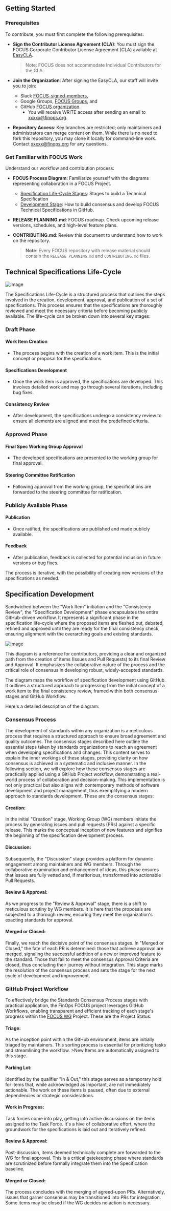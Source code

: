 ## Getting Started
### Prerequisites 

To contribute, you must first complete the following prerequisites:

- **Sign the Contributor License Agreement (CLA)**: You must sign the FOCUS Corporate Contributor License Agreement (CLA) available at <a href="https://github.com/FinOps-Open-Cost-and-Usage-Spec/EasyCLA" target="_blank">EasyCLA</a>.

    > Note: FOCUS does not accommodate Individual Contributors for the CLA.

- **Join the Organization**: After signing the EasyCLA, our staff will invite you to join:
    *  Slack <a href="https://app.slack.com/client/TH7CE9HP1/C053CNCRVCL" target="_target">FOCUS-signed-members</a>, 
    * Google Groups, <a href="https://groups.google.com/" target="_blank">FOCUS Groups</a>, and 
    * GitHub <a href="https://github.com/orgs/FinOps-Open-Cost-and-Usage-Spec/repositories" target="_blank">FOCUS organization</a>. 
        * You will receive WRITE access after sending an email to <a mailto="xxxx@finops.org" target="_blank"> xxxxx@finops.org</a>.

- **Repository Access**: Key branches are restricted; only maintainers and administrators can merge content on them. While there is no need to fork this repository, you may clone it locally for command-line work. Contact <a mailto="xxxx@finops.org" target="_blank"> xxxxx@finops.org</a> for any questions.

### Get Familiar with FOCUS Work

Understand our workflow and contribution process:

- **FOCUS Process Diagram**: Familiarize yourself with the diagrams representing collaboration in a FOCUS Project.
    * [Specification Life-Cycle Stages](): Stages to build a Technical Specification
    * [Development Stage](): How to build consensus and develop FOCUS Technical Specifications in GitHub.
- **RELEASE PLANNING.md**: FOCUS roadmap. Check upcoming release versions, schedules, and high-level feature plans.
- **CONTRIBUTING.md**: Review this document to understand how to work on the repository.

    > **Note**: Every FOCUS repository with release material should contain the `RELEASE PLANNING.md` and `CONTRIBUTING.md` files.

## Technical Specifications Life-Cycle

![image](https://github.com/standards-hub/test/assets/3258579/4ca9ea87-b54f-468b-afd7-4fc33075a5ee)

The Specifications Life-Cycle is a structured process that outlines the steps involved in the creation, development, approval, and publication of a set of specifications. This process ensures that the specifications are thoroughly reviewed and meet the necessary criteria before becoming publicly available. The life-cycle can be broken down into several key stages:

### Draft Phase

#### Work Item Creation
- The process begins with the creation of a work item. This is the initial concept or proposal for the specifications.

#### Specifications Development
- Once the work item is approved, the specifications are developed. This involves detailed work and may go through several iterations, including bug fixes.

#### Consistency Review
- After development, the specifications undergo a consistency review to ensure all elements are aligned and meet the predefined criteria.

### Approved Phase

#### Final Spec Working Group Approval
- The developed specifications are presented to the working group for final approval.

#### Steering Committee Ratification
- Following approval from the working group, the specifications are forwarded to the steering committee for ratification.

### Publicly Available Phase

#### Publication
- Once ratified, the specifications are published and made publicly available.

#### Feedback
- After publication, feedback is collected for potential inclusion in future versions or bug fixes.

The process is iterative, with the possibility of creating new versions of the specifications as needed.

## Specification Development
Sandwiched between the "Work Item" initiation and the "Consistency Review", the "Specification Development" phase encapsulates the entire GitHub-driven workflow. It represents a significant phase in the specification life-cycle where the proposed items are fleshed out, debated, refined and approved until they are ready for the final consistency check, ensuring alignment with the overarching goals and existing standards.

![image](https://github.com/standards-hub/test/assets/3258579/a042384a-6a09-4182-9517-76642be03a90)

This diagram is a reference for contributors, providing a clear and organized path from the creation of items (Issues and Pull Requests) to its final Review and Approval. It emphasizes the collaborative nature of the process and the critical role of consensus in developing robust, widely-accepted standards.

The diagram maps the workflow of specification development using GitHub. It outlines a structured approach to progressing from the initial concept of a work item to the final consistency review, framed within both consensus stages and GitHub Workflow.

Here's a detailed description of the diagram:

### Consensus Process

The development of standards within any organization is a meticulous process that requires a structured approach to ensure broad agreement and quality outcomes. The consensus stages described here outline the essential steps taken by standards organizations to reach an agreement when developing specifications and changes. This content serves to explain the inner workings of these stages, providing clarity on how consensus is achieved in a systematic and inclusive manner. In the following section, we will explore how these consensus stages are practically applied using a GitHub Project workflow, demonstrating a real-world process of collaboration and decision-making. This implementation is not only practical but also aligns with contemporary methods of software development and project management, thus exemplifying a modern approach to standards development. These are the consensus stages:

#### Creation:
In the initial "Creation" stage, Working Group (WG) members initiate the process by generating issues and pull requests (PRs) against a specific release. This marks the conceptual inception of new features and signifies the beginning of the specification development process.

#### Discussion:
Subsequently, the "Discussion" stage provides a platform for dynamic engagement among maintainers and WG members. Through the collaborative examination and enhancement of ideas, this phase ensures that issues are fully vetted and, if meritorious, transformed into actionable Pull Requests.

#### Review & Approval:
As we progress to the "Review & Approval" stage, there is a shift to meticulous scrutiny by WG members. It is here that the proposals are subjected to a thorough review, ensuring they meet the organization's exacting standards for approval.

#### Merged or Closed:
Finally, we reach the decisive point of the consensus stages. In "Merged or Closed," the fate of each PR is determined: those that achieve approval are merged, signaling the successful addition of a new or improved feature to the standard. Those that fail to meet the consensus Approval Criteria are closed, thus concluding their journey without integration. This stage marks the resolution of the consensus process and sets the stage for the next cycle of development and improvement.

### GitHub Project Workflow
To effectively bridge the Standards Consensus Process stages with practical application, the FinOps FOCUS project leverages GitHub Workflows, enabling transparent and efficient tracking of each stage's progress within the [FOCUS WG](https://github.com/orgs/FinOps-Open-Cost-and-Usage-Spec/projects/5) Project. These are the Project Status:

#### Triage: 
As the inception point within the GitHub environment, items are initially triaged by maintainers. This sorting process is essential for prioritizing tasks and streamlining the workflow.
    >New Items are automatically assigned to this stage.

#### Parking Lot: 
Identified by the qualifier "In & Out," this stage serves as a temporary hold for items that, while acknowledged as important, are not immediately actionable. The work on these items is paused, often due to external dependencies or strategic considerations.

#### Work in Progress: 
Task forces come into play, getting into active discussions on the items assigned to the Task Force. It's a hive of collaborative effort, where the groundwork for the specifications is laid out and iteratively refined.

#### Review & Approval: 
Post-discussion, items deemed technically complete are forwarded to the WG for final approval. This is a critical gatekeeping phase where standards are scrutinized before formally integrate them into the Specification baseline.

#### Merged or Closed:
The process concludes with the merging of agreed-upon PRs. Alternatively, issues that garner consensus may be transitioned into PRs for integration. Some items may be closed if the WG decides no action is necessary.

